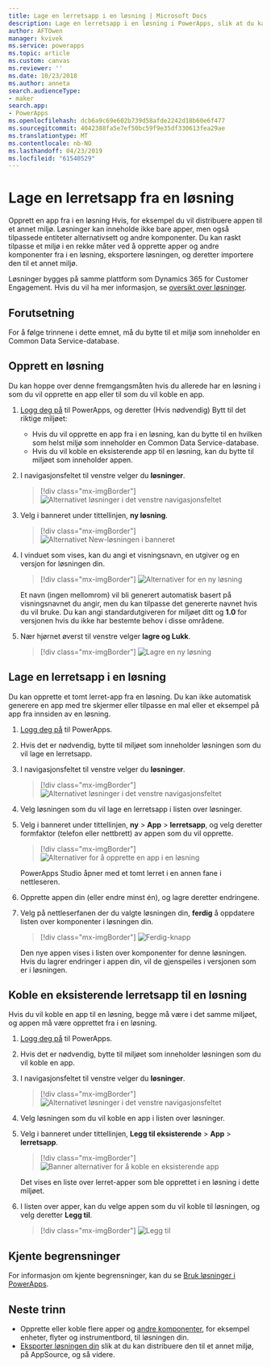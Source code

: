```yaml
---
title: Lage en lerretsapp i en løsning | Microsoft Docs
description: Lage en lerretsapp i en løsning i PowerApps, slik at du kan distribuere appen til et annet miljø
author: AFTOwen
manager: kvivek
ms.service: powerapps
ms.topic: article
ms.custom: canvas
ms.reviewer: ''
ms.date: 10/23/2018
ms.author: anneta
search.audienceType:
- maker
search.app:
- PowerApps
ms.openlocfilehash: dcb6a9c69e602b739d58afde2242d18b60e6f477
ms.sourcegitcommit: 4042388fa5e7ef50bc59f9e35df330613fea29ae
ms.translationtype: MT
ms.contentlocale: nb-NO
ms.lasthandoff: 04/23/2019
ms.locfileid: "61540529"
---
```

# <a name="create-a-canvas-app-from-within-a-solution"></a>Lage en lerretsapp fra en løsning

Opprett en app fra i en løsning Hvis, for eksempel du vil distribuere appen til et annet miljø. Løsninger kan inneholde ikke bare apper, men også tilpassede entiteter alternativsett og andre komponenter. Du kan raskt tilpasse et miljø i en rekke måter ved å opprette apper og andre komponenter fra i en løsning, eksportere løsningen, og deretter importere den til et annet miljø.

Løsninger bygges på samme plattform som Dynamics 365 for Customer Engagement. Hvis du vil ha mer informasjon, se [oversikt over løsninger](../common-data-service/solutions-overview.md).

## <a name="prerequisite"></a>Forutsetning

For å følge trinnene i dette emnet, må du bytte til et miljø som inneholder en Common Data Service-database.

## <a name="create-a-solution"></a>Opprett en løsning

Du kan hoppe over denne fremgangsmåten hvis du allerede har en løsning i som du vil opprette en app eller til som du vil koble en app.

1. [Logg deg på](https://web.powerapps.com?utm_source=padocs&utm_medium=linkinadoc&utm_campaign=referralsfromdoc) til PowerApps, og deretter (Hvis nødvendig) Bytt til det riktige miljøet:

    - Hvis du vil opprette en app fra i en løsning, kan du bytte til en hvilken som helst miljø som inneholder en Common Data Service-database.
    - Hvis du vil koble en eksisterende app til en løsning, kan du bytte til miljøet som inneholder appen.

1. I navigasjonsfeltet til venstre velger du **løsninger**.

    > [!div class="mx-imgBorder"]
    > ![Alternativet løsninger i det venstre navigasjonsfeltet](./media/add-app-solution/left-nav.png "løsninger alternativ i navigasjonsfeltet til venstre")

1. Velg i banneret under tittellinjen, **ny løsning**.

    > [!div class="mx-imgBorder"]
    > ![Alternativet New-løsningen i banneret](./media/add-app-solution/banner-new-solution.png "alternativet New-løsningen i banneret")

1. I vinduet som vises, kan du angi et visningsnavn, en utgiver og en versjon for løsningen din.

    > [!div class="mx-imgBorder"]
    > ![Alternativer for en ny løsning](./media/add-app-solution/configure-new-solution.png "alternativer for en ny løsning")

    Et navn (ingen mellomrom) vil bli generert automatisk basert på visningsnavnet du angir, men du kan tilpasse det genererte navnet hvis du vil bruke. Du kan angi standardutgiveren for miljøet ditt og **1.0** for versjonen hvis du ikke har bestemte behov i disse områdene.

1. Nær hjørnet øverst til venstre velger **lagre og Lukk**.

    > [!div class="mx-imgBorder"]
    > ![Lagre en ny løsning](./media/add-app-solution/save-new-solution.png "lagre en ny løsning")

## <a name="create-a-canvas-app-in-a-solution"></a>Lage en lerretsapp i en løsning

Du kan opprette et tomt lerret-app fra en løsning. Du kan ikke automatisk generere en app med tre skjermer eller tilpasse en mal eller et eksempel på app fra innsiden av en løsning.

1. [Logg deg på](https://web.powerapps.com?utm_source=padocs&utm_medium=linkinadoc&utm_campaign=referralsfromdoc) til PowerApps.

1. Hvis det er nødvendig, bytte til miljøet som inneholder løsningen som du vil lage en lerretsapp.

1. I navigasjonsfeltet til venstre velger du **løsninger**.

    > [!div class="mx-imgBorder"]
    > ![Alternativet løsninger i det venstre navigasjonsfeltet](./media/add-app-solution/left-nav.png "løsninger alternativ i navigasjonsfeltet til venstre")

1. Velg løsningen som du vil lage en lerretsapp i listen over løsninger.

1. Velg i banneret under tittellinjen, **ny** > **App** > **lerretsapp**, og velg deretter formfaktor (telefon eller nettbrett) av appen som du vil opprette.

    > [!div class="mx-imgBorder"]
    > ![Alternativer for å opprette en app i en løsning](./media/add-app-solution/new-option.png "alternativer for å opprette en app i en løsning")

    PowerApps Studio åpner med et tomt lerret i en annen fane i nettleseren.

1. Opprette appen din (eller endre minst én), og lagre deretter endringene.

1. Velg på nettleserfanen der du valgte løsningen din, **ferdig** å oppdatere listen over komponenter i løsningen din.

    > [!div class="mx-imgBorder"]
    > ![Ferdig-knapp](./media/add-app-solution/done-button.png "ferdig-knapp")

    Den nye appen vises i listen over komponenter for denne løsningen. Hvis du lagrer endringer i appen din, vil de gjenspeiles i versjonen som er i løsningen.

## <a name="link-an-existing-canvas-app-to-a-solution"></a>Koble en eksisterende lerretsapp til en løsning

Hvis du vil koble en app til en løsning, begge må være i det samme miljøet, og appen må være opprettet fra i en løsning.

1. [Logg deg på](https://web.powerapps.com?utm_source=padocs&utm_medium=linkinadoc&utm_campaign=referralsfromdoc) til PowerApps.

1. Hvis det er nødvendig, bytte til miljøet som inneholder løsningen som du vil koble en app.

1. I navigasjonsfeltet til venstre velger du **løsninger**.

    > [!div class="mx-imgBorder"]
    > ![Alternativet løsninger i det venstre navigasjonsfeltet](./media/add-app-solution/left-nav.png "løsninger alternativ i navigasjonsfeltet til venstre")

1. Velg løsningen som du vil koble en app i listen over løsninger.

1. Velg i banneret under tittellinjen, **Legg til eksisterende** > **App** > **lerretsapp**.

    > [!div class="mx-imgBorder"]
    > ![Banner alternativer for å koble en eksisterende app](./media/add-app-solution/add-existing.png "Banner alternativer for å koble en eksisterende app")

    Det vises en liste over lerret-apper som ble opprettet i en løsning i dette miljøet.

1. I listen over apper, kan du velge appen som du vil koble til løsningen, og velg deretter **Legg til**.

    > [!div class="mx-imgBorder"]
    > ![Legg til](./media/add-app-solution/add-button.png "Legg til-knappen")

## <a name="known-limitations"></a>Kjente begrensninger

For informasjon om kjente begrensninger, kan du se [Bruk løsninger i PowerApps](../common-data-service/use-solution-explorer.md#known-limitations). 

## <a name="next-steps"></a>Neste trinn

- Opprette eller koble flere apper og [andre komponenter](../common-data-service/use-solution-explorer.md), for eksempel enheter, flyter og instrumentbord, til løsningen din.
- [Eksporter løsningen din](../common-data-service/import-update-export-solutions.md) slik at du kan distribuere den til et annet miljø, på AppSource, og så videre.
